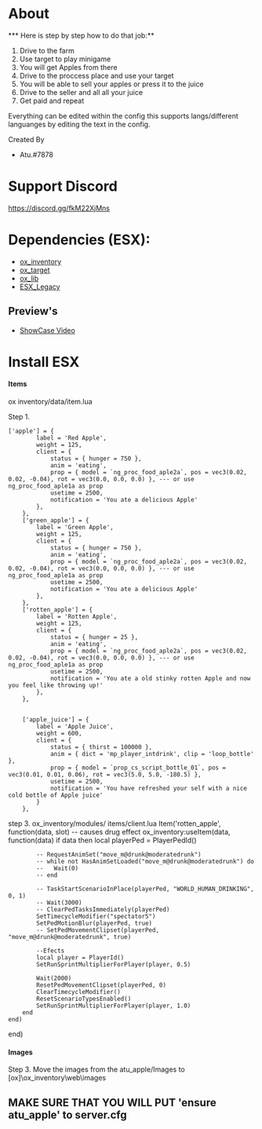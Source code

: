 

# About

*** Here is step by step how to do that job:**
1. Drive to the farm
2. Use target to play minigame
3. You will get Apples from there
4. Drive to the proccess place and use your target
5. You will be able to sell your apples or press it to the juice
6. Drive to the seller and all all your juice
7. Get paid and repeat

Everything can be edited within the config this supports langs/different languanges by editing the text in the config.

Created By
- Atu.#7878

# Support Discord
https://discord.gg/fkM22XjMns

# Dependencies (ESX):
- [ox_inventory](https://github.com/overextended/ox_inventory)
- [ox_target](https://github.com/overextended/ox_target)
- [ox_lib](https://github.com/overextended/ox_lib)
- [ESX_Legacy](https://github.com/esx-framework/esx-legacy)

## Preview's
- [ShowCase Video](https://streamable.com/if6rv8)



# Install ESX
#### Items

ox inventory/data/item.lua

Step 1.
```
['apple'] = {
		label = 'Red Apple',
		weight = 125,
		client = {
			status = { hunger = 750 },
			anim = 'eating',
			prop = { model = `ng_proc_food_aple2a`, pos = vec3(0.02, 0.02, -0.04), rot = vec3(0.0, 0.0, 0.0) }, --- or use ng_proc_food_aple1a as prop
			usetime = 2500,
			notification = 'You ate a delicious Apple'
		},
	},
	['green_apple'] = {
		label = 'Green Apple',
		weight = 125,
		client = {
			status = { hunger = 750 },
			anim = 'eating',
			prop = { model = `ng_proc_food_aple2a`, pos = vec3(0.02, 0.02, -0.04), rot = vec3(0.0, 0.0, 0.0) }, --- or use ng_proc_food_aple1a as prop
			usetime = 2500,
			notification = 'You ate a delicious Apple'
		},
	},
	['rotten_apple'] = {
		label = 'Rotten Apple',
		weight = 125,
		client = {
			status = { hunger = 25 },
			anim = 'eating',
			prop = { model = `ng_proc_food_aple2a`, pos = vec3(0.02, 0.02, -0.04), rot = vec3(0.0, 0.0, 0.0) }, --- or use ng_proc_food_aple1a as prop
			usetime = 2500,
			notification = 'You ate a old stinky rotten Apple and now you feel like throwing up!'
		},
	},


	['apple_juice'] = {
		label = 'Apple Juice',
		weight = 600,
		client = {
			status = { thirst = 100000 },
			anim = { dict = 'mp_player_intdrink', clip = 'loop_bottle' },
			prop = { model = `prop_cs_script_bottle_01`, pos = vec3(0.01, 0.01, 0.06), rot = vec3(5.0, 5.0, -180.5) },
			usetime = 2500,
			notification = 'You have refreshed your self with a nice cold bottle of Apple juice'
		}
	},

```
step 3. ox_inventory/modules/ items/client.lua
Item('rotten_apple', function(data, slot) -- causes drug effect
	ox_inventory:useItem(data, function(data)
		if data then
			local playerPed = PlayerPedId()

			-- RequestAnimSet("move_m@drunk@moderatedrunk") 
			-- while not HasAnimSetLoaded("move_m@drunk@moderatedrunk") do
			--   Wait(0)
			-- end    
		
			-- TaskStartScenarioInPlace(playerPed, "WORLD_HUMAN_DRINKING", 0, 1)
			-- Wait(3000)
			-- ClearPedTasksImmediately(playerPed)
			SetTimecycleModifier("spectator5")
			SetPedMotionBlur(playerPed, true)
			-- SetPedMovementClipset(playerPed, "move_m@drunk@moderatedrunk", true)
		
			--Efects
			local player = PlayerId()
			SetRunSprintMultiplierForPlayer(player, 0.5)
		
			Wait(2000)
			ResetPedMovementClipset(playerPed, 0)
			ClearTimecycleModifier()
			ResetScenarioTypesEnabled()
			SetRunSprintMultiplierForPlayer(player, 1.0)
		end
	end)
end)

#### Images

Step 3. Move the images from the atu_apple/Images to \[ox]\ox_inventory\web\images

## MAKE SURE THAT YOU WILL PUT 'ensure atu_apple'  to server.cfg
